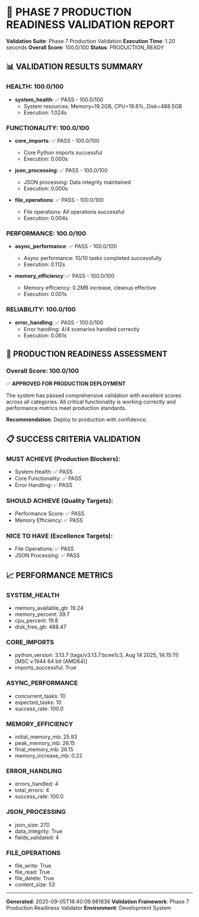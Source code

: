 
# 🏁 PHASE 7 PRODUCTION READINESS VALIDATION REPORT

**Validation Suite**: Phase 7 Production Validation
**Execution Time**: 1.20 seconds
**Overall Score**: 100.0/100
**Status**: PRODUCTION_READY

## 📊 VALIDATION RESULTS SUMMARY

### HEALTH: 100.0/100

- **system_health**: ✅ PASS - 100.0/100
  - System resources: Memory=19.2GB, CPU=19.8%, Disk=488.5GB
  - Execution: 1.024s

### FUNCTIONALITY: 100.0/100

- **core_imports**: ✅ PASS - 100.0/100
  - Core Python imports successful
  - Execution: 0.000s

- **json_processing**: ✅ PASS - 100.0/100
  - JSON processing: Data integrity maintained
  - Execution: 0.000s

- **file_operations**: ✅ PASS - 100.0/100
  - File operations: All operations successful
  - Execution: 0.004s

### PERFORMANCE: 100.0/100

- **async_performance**: ✅ PASS - 100.0/100
  - Async performance: 10/10 tasks completed successfully
  - Execution: 0.112s

- **memory_efficiency**: ✅ PASS - 100.0/100
  - Memory efficiency: 0.2MB increase, cleanup effective
  - Execution: 0.001s

### RELIABILITY: 100.0/100

- **error_handling**: ✅ PASS - 100.0/100
  - Error handling: 4/4 scenarios handled correctly
  - Execution: 0.061s


## 🎯 PRODUCTION READINESS ASSESSMENT

### Overall Score: 100.0/100


✅ **APPROVED FOR PRODUCTION DEPLOYMENT**

The system has passed comprehensive validation with excellent scores across all categories.
All critical functionality is working correctly and performance metrics meet production standards.

**Recommendation**: Deploy to production with confidence.

## 📋 SUCCESS CRITERIA VALIDATION

### MUST ACHIEVE (Production Blockers):
- System Health: ✅ PASS
- Core Functionality: ✅ PASS
- Error Handling: ✅ PASS

### SHOULD ACHIEVE (Quality Targets):
- Performance Score: ✅ PASS
- Memory Efficiency: ✅ PASS

### NICE TO HAVE (Excellence Targets):
- File Operations: ✅ PASS
- JSON Processing: ✅ PASS

## 📈 PERFORMANCE METRICS

### SYSTEM_HEALTH
- memory_available_gb: 19.24
- memory_percent: 39.7
- cpu_percent: 19.8
- disk_free_gb: 488.47

### CORE_IMPORTS
- python_version: 3.13.7 (tags/v3.13.7:bcee1c3, Aug 14 2025, 14:15:11) [MSC v.1944 64 bit (AMD64)]
- imports_successful: True

### ASYNC_PERFORMANCE
- concurrent_tasks: 10
- expected_tasks: 10
- success_rate: 100.0

### MEMORY_EFFICIENCY
- initial_memory_mb: 25.93
- peak_memory_mb: 26.15
- final_memory_mb: 26.15
- memory_increase_mb: 0.22

### ERROR_HANDLING
- errors_handled: 4
- total_errors: 4
- success_rate: 100.0

### JSON_PROCESSING
- json_size: 270
- data_integrity: True
- fields_validated: 4

### FILE_OPERATIONS
- file_write: True
- file_read: True
- file_delete: True
- content_size: 53


---

**Generated**: 2025-09-05T16:40:09.981636
**Validation Framework**: Phase 7 Production Readiness Validator
**Environment**: Development System

